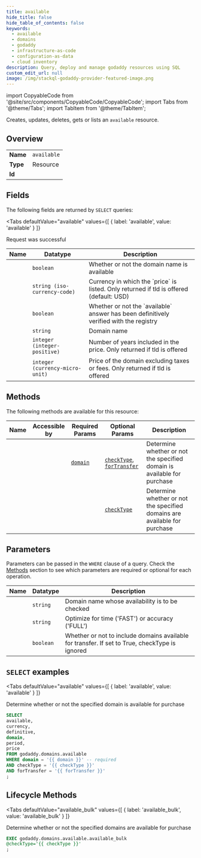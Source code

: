 ```yaml
--- 
title: available
hide_title: false
hide_table_of_contents: false
keywords:
  - available
  - domains
  - godaddy
  - infrastructure-as-code
  - configuration-as-data
  - cloud inventory
description: Query, deploy and manage godaddy resources using SQL
custom_edit_url: null
image: /img/stackql-godaddy-provider-featured-image.png
---
```


import CopyableCode from '@site/src/components/CopyableCode/CopyableCode';
import Tabs from '@theme/Tabs';
import TabItem from '@theme/TabItem';

Creates, updates, deletes, gets or lists an <code>available</code> resource.

## Overview
<table><tbody>
<tr><td><b>Name</b></td><td><code>available</code></td></tr>
<tr><td><b>Type</b></td><td>Resource</td></tr>
<tr><td><b>Id</b></td><td><CopyableCode code="godaddy.domains.available" /></td></tr>
</tbody></table>

## Fields

The following fields are returned by `SELECT` queries:

<Tabs
    defaultValue="available"
    values={[
        { label: 'available', value: 'available' }
    ]}
>
<TabItem value="available">

Request was successful

<table>
<thead>
    <tr>
    <th>Name</th>
    <th>Datatype</th>
    <th>Description</th>
    </tr>
</thead>
<tbody>
<tr>
    <td><CopyableCode code="available" /></td>
    <td><code>boolean</code></td>
    <td>Whether or not the domain name is available</td>
</tr>
<tr>
    <td><CopyableCode code="currency" /></td>
    <td><code>string (iso-currency-code)</code></td>
    <td>Currency in which the `price` is listed. Only returned if tld is offered (default: USD)</td>
</tr>
<tr>
    <td><CopyableCode code="definitive" /></td>
    <td><code>boolean</code></td>
    <td>Whether or not the `available` answer has been definitively verified with the registry</td>
</tr>
<tr>
    <td><CopyableCode code="domain" /></td>
    <td><code>string</code></td>
    <td>Domain name</td>
</tr>
<tr>
    <td><CopyableCode code="period" /></td>
    <td><code>integer (integer-positive)</code></td>
    <td>Number of years included in the price. Only returned if tld is offered</td>
</tr>
<tr>
    <td><CopyableCode code="price" /></td>
    <td><code>integer (currency-micro-unit)</code></td>
    <td>Price of the domain excluding taxes or fees. Only returned if tld is offered</td>
</tr>
</tbody>
</table>
</TabItem>
</Tabs>

## Methods

The following methods are available for this resource:

<table>
<thead>
    <tr>
    <th>Name</th>
    <th>Accessible by</th>
    <th>Required Params</th>
    <th>Optional Params</th>
    <th>Description</th>
    </tr>
</thead>
<tbody>
<tr>
    <td><a href="#available"><CopyableCode code="available" /></a></td>
    <td><CopyableCode code="select" /></td>
    <td><a href="#parameter-domain"><code>domain</code></a></td>
    <td><a href="#parameter-checkType"><code>checkType</code></a>, <a href="#parameter-forTransfer"><code>forTransfer</code></a></td>
    <td>Determine whether or not the specified domain is available for purchase</td>
</tr>
<tr>
    <td><a href="#available_bulk"><CopyableCode code="available_bulk" /></a></td>
    <td><CopyableCode code="exec" /></td>
    <td></td>
    <td><a href="#parameter-checkType"><code>checkType</code></a></td>
    <td>Determine whether or not the specified domains are available for purchase</td>
</tr>
</tbody>
</table>

## Parameters

Parameters can be passed in the `WHERE` clause of a query. Check the [Methods](#methods) section to see which parameters are required or optional for each operation.

<table>
<thead>
    <tr>
    <th>Name</th>
    <th>Datatype</th>
    <th>Description</th>
    </tr>
</thead>
<tbody>
<tr id="parameter-domain">
    <td><CopyableCode code="domain" /></td>
    <td><code>string</code></td>
    <td>Domain name whose availability is to be checked</td>
</tr>
<tr id="parameter-checkType">
    <td><CopyableCode code="checkType" /></td>
    <td><code>string</code></td>
    <td>Optimize for time ('FAST') or accuracy ('FULL')</td>
</tr>
<tr id="parameter-forTransfer">
    <td><CopyableCode code="forTransfer" /></td>
    <td><code>boolean</code></td>
    <td>Whether or not to include domains available for transfer. If set to True, checkType is ignored</td>
</tr>
</tbody>
</table>

## `SELECT` examples

<Tabs
    defaultValue="available"
    values={[
        { label: 'available', value: 'available' }
    ]}
>
<TabItem value="available">

Determine whether or not the specified domain is available for purchase

```sql
SELECT
available,
currency,
definitive,
domain,
period,
price
FROM godaddy.domains.available
WHERE domain = '{{ domain }}' -- required
AND checkType = '{{ checkType }}'
AND forTransfer = '{{ forTransfer }}'
;
```
</TabItem>
</Tabs>


## Lifecycle Methods

<Tabs
    defaultValue="available_bulk"
    values={[
        { label: 'available_bulk', value: 'available_bulk' }
    ]}
>
<TabItem value="available_bulk">

Determine whether or not the specified domains are available for purchase

```sql
EXEC godaddy.domains.available.available_bulk 
@checkType='{{ checkType }}'
;
```
</TabItem>
</Tabs>
